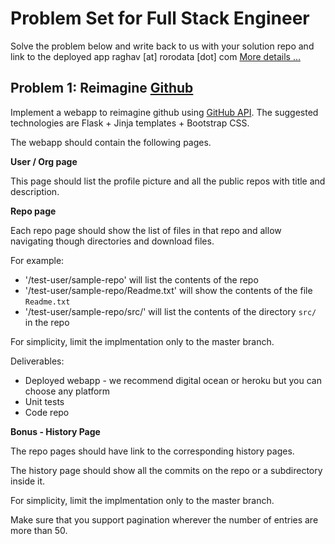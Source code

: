 # Problem Set for Full Stack Engineer
Solve the problem below and write back to us with your solution repo and link to the deployed app raghav [at] rorodata [dot] com [More details ...](https://angel.co/rorodata/jobs/163154-full-stack-engineer-python)


## **Problem 1: Reimagine [Github](https://github.com)**

Implement a webapp to reimagine github using [GitHub API](https://developer.github.com/v3/). The suggested technologies are Flask + Jinja templates + Bootstrap CSS.

The webapp should contain the following pages.

**User / Org page**

This page should list the profile picture and all the public repos with title and description.

**Repo page**

Each repo page should show the list of files in that repo and allow navigating though directories and download files.

For example:

* '/test-user/sample-repo' will list the contents of the repo
* '/test-user/sample-repo/Readme.txt' will show the contents of the file `Readme.txt`
* '/test-user/sample-repo/src/' will list the contents of the directory `src/` in the repo

For simplicity, limit the implmentation only to the master branch.

Deliverables:
* Deployed webapp - we recommend digital ocean or heroku but you can choose any platform
* Unit tests
* Code repo

**Bonus - History Page**

The repo pages should have link to the corresponding history pages.

The history page should show all the commits on the repo or a subdirectory inside it.

For simplicity, limit the implmentation only to the master branch.

Make sure that you support pagination wherever the number of entries are more than 50.
